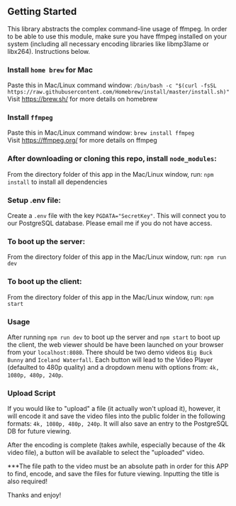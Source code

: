 ## Getting Started

This library abstracts the complex command-line usage of ffmpeg. In order to be able to use this module, make sure you have ffmpeg installed on your system (including all necessary encoding libraries like libmp3lame or libx264).  Instructions below.

### Install `home brew` for Mac

Paste this in Mac/Linux command window: `/bin/bash -c "$(curl -fsSL https://raw.githubusercontent.com/Homebrew/install/master/install.sh)"`<br />
Visit https://brew.sh/ for more details on homebrew

### Install `ffmpeg`

Paste this in Mac/Linux command window: `brew install ffmpeg`<br />
Visit https://ffmpeg.org/ for more details on ffmpeg

### After downloading or cloning this repo, install `node_modules`:

From the directory folder of this app in the Mac/Linux window, run: `npm install` to install all dependencies<br />

### Setup .env file:
Create a `.env` file with the key `PGDATA="SecretKey"`.
This will connect you to our PostgreSQL database.  Please email me if you do not have access.

### To boot up the server:

From the directory folder of this app in the Mac/Linux window, run: `npm run dev`

### To boot up the client:

From the directory folder of this app in the Mac/Linux window, run: `npm start`

### Usage

After running `npm run dev` to boot up the server and `npm start` to boot up the client, the web viewer should be have been launched on your browser from your `localhost:8080`.  There should be two demo videos `Big Buck Bunny` and `Iceland Waterfall`.  Each button will lead to the Video Player (defaulted to 480p quality) and a dropdown menu with options from: `4k, 1080p, 480p, 240p`.

### Upload Script

If you would like to "upload" a file (it actually won't upload it), however, it will encode it and save the video files into the public folder in the following formats: `4k, 1080p, 480p, 240p`.  It will also save an entry to the PostgreSQL DB for future viewing.

After the encoding is complete (takes awhile, especially because of the 4k video file), a button will be available to select the "uploaded" video.

***The file path to the video must be an absolute path in order for this APP to find, encode, and save the files for future viewing.  Inputting the title is also required!


Thanks and enjoy!